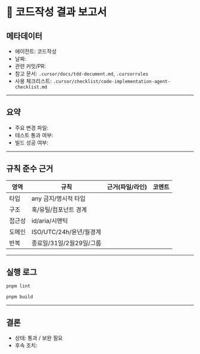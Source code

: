 # 🧩 코드작성 결과 보고서

## 메타데이터
- 에이전트: 코드작성
- 날짜: 
- 관련 커밋/PR: 
- 참고 문서: `.cursor/docs/tdd-document.md`, `.cursorrules`
- 사용 체크리스트: `.cursor/checklist/code-implementation-agent-checklist.md`

---

## 요약
- 주요 변경 파일: 
- 테스트 통과 여부: 
- 빌드 성공 여부: 

---

## 규칙 준수 근거
| 영역 | 규칙 | 근거(파일/라인) | 코멘트 |
|------|------|------------------|--------|
| 타입 | any 금지/명시적 타입 |  |  |
| 구조 | 훅/유틸/컴포넌트 경계 |  |  |
| 접근성 | id/aria/시맨틱 |  |  |
| 도메인 | ISO/UTC/24h/윤년/월경계 |  |  |
| 반복 | 종료일/31일/2월29일/그룹 |  |  |

---

## 실행 로그
```bash
pnpm lint
```

```bash
pnpm build
```

---

## 결론
- 상태: 통과 / 보완 필요
- 후속 조치: 


